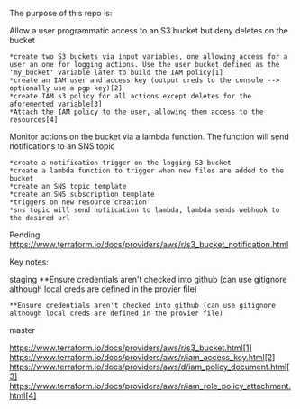 

The purpose of this repo is:

Allow a user programmatic access to an S3 bucket but deny deletes on the bucket

    *create two S3 buckets via input variables, one allowing access for a user an one for logging actions. Use the user bucket defined as the 'my_bucket' variable later to build the IAM policy[1]
    *create an IAM user and access key (output creds to the console --> optionally use a pgp key)[2]
    *create IAM s3 policy for all actions except deletes for the aforemented variable[3]
    *Attach the IAM policy to the user, allowing them access to the resources[4]

Monitor actions on the bucket via a lambda function. The function will send notifications to an SNS topic

    *create a notification trigger on the logging S3 bucket
    *create a lambda function to trigger when new files are added to the bucket
    *create an SNS topic template
    *create an SNS subscription template
    *triggers on new resource creation
    *sns topic will send notiication to lambda, lambda sends webhook to the desired url

Pending https://www.terraform.io/docs/providers/aws/r/s3_bucket_notification.html

Key notes:

 staging
    **Ensure credentials aren't checked into github (can use gitignore although local creds are defined in the provier file)

    **Ensure credentials aren't checked into github (can use gitignore although local creds are defined in the provier file)
 master

https://www.terraform.io/docs/providers/aws/r/s3_bucket.html[1] https://www.terraform.io/docs/providers/aws/r/iam_access_key.html[2] https://www.terraform.io/docs/providers/aws/d/iam_policy_document.html[3] https://www.terraform.io/docs/providers/aws/r/iam_role_policy_attachment.html[4]
